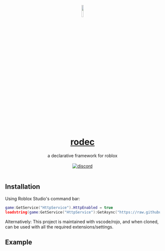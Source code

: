 <div align="center">
    <img width=10% src="https://cdn.discordapp.com/icons/412448235890802710/545ae525fbcdab5b5386e73021c3c598.png?size=512">
    <h1 align="center"><a href="foo.com">rodec</a></h1>
</div>
<div align="center">a declarative framework for roblox</div>
<br>
<div align="center">
	<a href="https://discord.gg/kP7U9Mj"><img src="https://discordapp.com/api/guilds/476080952636997633/embed.png" alt="discord" /></a>
</div>
<div>&nbsp;</div>

## Installation
Using Roblox Studio's command bar:
```lua
game:GetService("HttpService").HttpEnabled = true
loadstring(game:GetService("HttpService"):GetAsync("https://raw.githubusercontent.com/ilvfie/rodec/master/install.lua"))()
```
Alternatively:
This project is maintained with vscode/rojo, and when cloned, can be used with all the required extensions/settings.
## Example